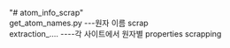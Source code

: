 "# atom_info_scrap"  
get_atom_names.py ---원자 이름 scrap    
extraction_.... ----각 사이트에서 원자별 properties scrapping   
